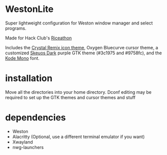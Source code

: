 # WestonLite
Super lightweight configuration for Weston window manager and select programs.

Made for Hack Club's [Riceathon](https://github.com/hackclub/riceathon)

Includes the [Crystal Remix icon theme](https://github.com/dangvd/crystal-remix-icon-theme), Oxygen Bluecurve cursor theme, a customized [Skeuos Dark](https://github.com/daniruiz/skeuos-gtk) purple GTK theme (#3c1975 and #9758fc), and the [Kode Mono](https://github.com/isaozler/kode-mono) font.

# installation
Move all the directories into your home directory. Dconf editing may be required to set up the GTK themes and cursor themes and stuff

# dependencies
 - Weston
 - Alacritty (Optional, use a different terminal emulator if you want)
 - Xwayland
 - nwg-launchers
